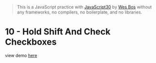 > This is a JavaScript practice with [JavaScript30](https://javascript30.com/) by [Wes Bos](https://github.com/wesbos) without any frameworks, no compilers, no boilerplate, and no libraries.

# 10 - Hold Shift And Check Checkboxes

view demo [here](https://shamgurav96.github.io/JS30/10-Hold-Shift-And-Check-Checkboxes/index.html)




